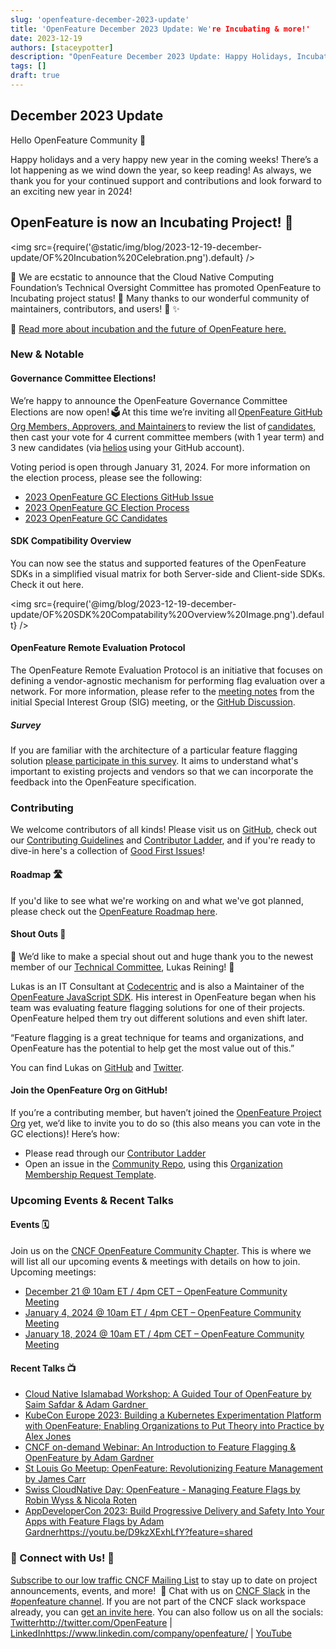 ```yaml
---
slug: 'openfeature-december-2023-update'
title: 'OpenFeature December 2023 Update: We're Incubating & more!'
date: 2023-12-19
authors: [staceypotter]
description: "OpenFeature December 2023 Update: Happy Holidays, Incubation, Governance Committee Elections, & More"
tags: []
draft: true
---
```

## December 2023 Update

Hello OpenFeature Community 👋 

Happy holidays and a very happy new year in the coming weeks! There’s a lot happening as we wind down the year, so keep reading! As always, we thank you for your continued support and contributions and look forward to an exciting new year in 2024! 

<!--truncate-->

## OpenFeature is now an Incubating Project! 🎉

<img src={require('@static/img/blog/2023-12-19-december-update/OF%20Incubation%20Celebration.png').default} />

🤩 We are ecstatic to announce that the Cloud Native Computing Foundation’s Technical Oversight Committee has promoted OpenFeature to Incubating project status! 🎉 Many thanks to our wonderful community of maintainers, contributors, and users! 🙏 ✨ 

📰 [Read more about incubation and the future of OpenFeature here.](https://www.cncf.io/?p=98784)

### New & Notable

#### Governance Committee Elections!

We’re happy to announce the OpenFeature Governance Committee Elections are now open! 🗳️ At this time we’re inviting all [OpenFeature GitHub Org Members, Approvers, and Maintainers](https://github.com/orgs/open-feature/people) to review the list of [candidates](https://github.com/open-feature/community/blob/main/Elections/2023/Candidates.md), then cast your vote for 4 current committee members (with 1 year term) and 3 new candidates (via [helios](https://vote.heliosvoting.org/) using your GitHub account). 

Voting period is open through January 31, 2024. For more information on the election process, please see the following: 
* [2023 OpenFeature GC Elections GitHub Issue](https://github.com/open-feature/community/issues/262)
* [2023 OpenFeature GC Election Process](https://github.com/open-feature/community/blob/main/Elections/2023/Election-Guidelines.md) 
* [2023 OpenFeature GC Candidates](https://github.com/open-feature/community/blob/main/Elections/2023/Candidates.md)

#### SDK Compatibility Overview 

You can now see the status and supported features of the OpenFeature SDKs in a simplified visual matrix for both Server-side and Client-side SDKs. Check it out here. 

<img src={require('@img/blog/2023-12-19-december-update/OF%20SDK%20Compatability%20Overview%20Image.png').default} />

#### OpenFeature Remote Evaluation Protocol

The OpenFeature Remote Evaluation Protocol is an initiative that focuses on defining a vendor-agnostic mechanism for performing flag evaluation over a network. For more information, please refer to the [meeting notes](https://docs.google.com/document/d/1pp6t2giTcdEdVAri_2B1Z6Mv8mHhvtZT1AmkPV9K7xQ/edit#bookmark=kix.koqus874gx4n) from the initial Special Interest Group (SIG) meeting, or the [GitHub Discussion](https://github.com/orgs/open-feature/discussions/249). 

##### Survey 

If you are familiar with the architecture of a particular feature flagging solution [please participate in this survey](https://forms.gle/Gz2AaMdMaAXgFZB57). It aims to understand what's important to existing projects and vendors so that we can incorporate the feedback into the OpenFeature specification. 

### Contributing

We welcome contributors of all kinds! Please visit us on [GitHub](https://github.com/open-feature), check out our [Contributing Guidelines](https://github.com/open-feature/.github/blob/main/CONTRIBUTING.md) and [Contributor Ladder](https://github.com/open-feature/community/blob/main/CONTRIBUTOR_LADDER.md), and if you're ready to dive-in here's a collection of [Good First Issues](https://github.com/issues?q=is%3Aopen+is%3Aissue+archived%3Afalse+label%3A%22good+first+issue%22+user%3Aopen-feature+)!

#### Roadmap 🛣️
If you'd like to see what we're working on and what we've got planned, please check out the [OpenFeature Roadmap here](https://github.com/orgs/open-feature/projects/1/views/1). 

#### Shout Outs 👏
🥇 We’d like to make a special shout out and huge thank you to the newest member of our [Technical Committee](https://openfeature.dev/community/tech-committee-charter/), Lukas Reining! 🎉   

Lukas is an IT Consultant at [Codecentric](https://www.codecentric.de/datenschutzerklaerung) and is also a Maintainer of the [OpenFeature JavaScript SDK](https://github.com/open-feature/js-sdk/tree/main). His interest in OpenFeature began when his team was evaluating feature flagging solutions for one of their projects. OpenFeature helped them try out different solutions and even shift later.  

“Feature flagging is a great technique for teams and organizations, and OpenFeature has the potential to help get the most value out of this.”  

You can find Lukas on [GitHub](https://github.com/lukas-reining) and [Twitter](https://twitter.com/luku1806).  

#### Join the OpenFeature Org on GitHub!

If you’re a contributing member, but haven’t joined the [OpenFeature Project Org](https://github.com/open-feature) yet, we’d like to invite you to do so (this also means you can vote in the GC elections)! Here’s how:

* Please read through our [Contributor Ladder](https://github.com/open-feature/community/blob/main/CONTRIBUTOR_LADDER.md) 
* Open an issue in the [Community Repo](https://github.com/open-feature/community), using this [Organization Membership Request Template](https://github.com/open-feature/community/issues/new?assignees=%40open-feature%2Fmaintainers&labels=area%2Fgithub-membership&projects=&template=membership.md&title=REQUEST%3A+New+membership+for+%3Cyour-GH-handle%3E). 

### Upcoming Events & Recent Talks

#### Events 🗓️

Join us on the [CNCF OpenFeature Community Chapter](https://community.cncf.io/openfeature/). This is where we will list all our upcoming events & meetings with details on how to join. Upcoming meetings: 

* [December 21 @ 10am ET / 4pm CET – OpenFeature Community Meeting](https://community.cncf.io/events/details/cncf-openfeature-presents-openfeature-community-meeting-2023-12-21/) 
* [January 4, 2024 @ 10am ET / 4pm CET – OpenFeature Community Meeting](https://community.cncf.io/events/details/cncf-openfeature-presents-openfeature-community-meeting-2024-01-04/)  
* [January 18, 2024 @ 10am ET / 4pm CET – OpenFeature Community Meeting](https://community.cncf.io/events/details/cncf-openfeature-presents-openfeature-community-meeting-2024-01-18/) 

#### Recent Talks 📺

* [Cloud Native Islamabad Workshop: A Guided Tour of OpenFeature by Saim Safdar & Adam Gardner 
](https://www.youtube.com/live/C19YGf0t-2g?feature=shared)
* [KubeCon Europe 2023: Building a Kubernetes Experimentation Platform with OpenFeature; Enabling Organizations to Put Theory into Practice by Alex Jones](https://youtu.be/hlvoJhMx2HU?feature=shared)
* [CNCF on-demand Webinar: An Introduction to Feature Flagging & OpenFeature by Adam Gardner](https://youtu.be/LTvTr6kp53Y?feature=shared) 
* [St Louis Go Meetup: OpenFeature: Revolutionizing Feature Management by James Carr](https://www.youtube.com/live/Mhd2VEul-To?feature=shared&t=281) 
* [Swiss CloudNative Day: OpenFeature - Managing Feature Flags by Robin Wyss & Nicola Roten](https://youtu.be/EJI3ODhh8Y8?feature=shared) 
* [AppDeveloperCon 2023: Build Progressive Delivery and Safety Into Your Apps with Feature Flags by Adam Gardner](https://youtu.be/D9kzXExhLfY?feature=shared)https://youtu.be/D9kzXExhLfY?feature=shared

### 💬 Connect with Us! 🤝

[Subscribe to our low traffic CNCF Mailing List](https://lists.cncf.io/g/cncf-openfeature-project) to stay up to date on project announcements, events, and more! 
💬 Chat with us on [CNCF Slack](https://cloud-native.slack.com/) in the [#openfeature channel](https://cloud-native.slack.com/archives/C0344AANLA1). If you are not part of the CNCF slack workspace already, you can [get an invite here](https://communityinviter.com/apps/cloud-native/cncf). You can also follow us on all the socials: [Twitter](http://twitter.com/OpenFeature)http://twitter.com/OpenFeature | [LinkedIn](https://www.linkedin.com/company/openfeature/)https://www.linkedin.com/company/openfeature/ | [YouTube]([https://www.youtube.com/@openfeature834/](https://www.youtube.com/channel/UCXSFt-dT2HORGXz1-ksxtxw)https://www.youtube.com/channel/UCXSFt-dT2HORGXz1-ksxtxw)
